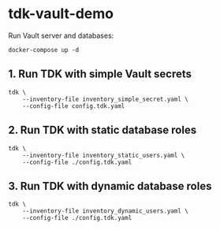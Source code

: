 # tdk-vault-demo

Run Vault server and databases:
```
docker-compose up -d
``` 

## 1. Run TDK with simple Vault secrets
```
tdk \
    --inventory-file inventory_simple_secret.yaml \
    --config-file config.tdk.yaml
```

## 2. Run TDK with static database roles
```
tdk \
    --inventory-file inventory_static_users.yaml \
    --config-file ./config.tdk.yaml
```

## 3. Run TDK with dynamic database roles
```
tdk \
    --inventory-file inventory_dynamic_users.yaml \
    --config-file ./config.tdk.yaml
```
